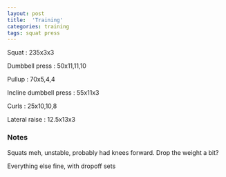 ```yaml
---
layout: post
title:  'Training'
categories: training
tags: squat press
---
```


Squat : 235x3x3

Dumbbell press  : 50x11,11,10

Pullup  : 70x5,4,4

Incline dumbbell press : 55x11x3

Curls : 25x10,10,8

Lateral raise : 12.5x13x3

### Notes

Squats meh, unstable, probably had knees forward. Drop the weight a bit?

Everything else fine, with dropoff sets
